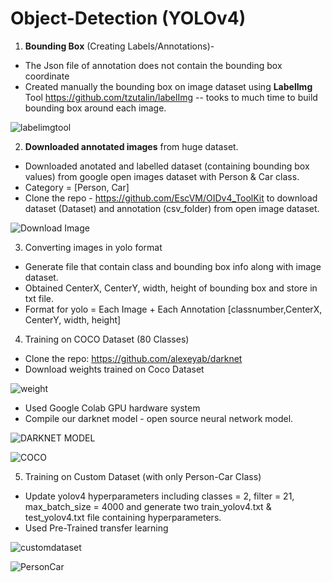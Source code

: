 # Object-Detection (YOLOv4)

1. **Bounding Box** (Creating Labels/Annotations)- 
* The Json file of annotation does not contain the bounding box coordinate
* Created manually the bounding box on image dataset using **LabelImg** Tool https://github.com/tzutalin/labelImg -- tooks to much time to build bounding box around each image. 

![labelimgtool](https://user-images.githubusercontent.com/39665134/144701896-478530d6-54b6-4868-91c9-7654cef84057.PNG)

2. **Downloaded annotated images** from huge dataset.
* Downloaded anotated and labelled dataset (containing bounding box values) from google open images dataset with Person & Car class.
* Category = [Person, Car]
* Clone the repo - https://github.com/EscVM/OIDv4_ToolKit to download dataset (Dataset) and annotation (csv_folder) from open image dataset.

![Download Image](https://user-images.githubusercontent.com/39665134/144703163-3583cff6-ea89-439e-a963-c2ddb150e62d.PNG)


3. Converting images in yolo format
* Generate file that contain class and bounding box info along with image dataset. 
* Obtained CenterX, CenterY, width, height of bounding box and store in txt file.
* Format for yolo = Each Image + Each Annotation [classnumber,CenterX, CenterY, width, height]  

4. Training on COCO Dataset (80 Classes)
* Clone the repo: https://github.com/alexeyab/darknet
* Download weights trained on Coco Dataset

![weight](https://user-images.githubusercontent.com/39665134/144703626-2a5c0853-fc17-45a8-8b35-d9564a56242b.PNG)


* Used Google Colab GPU hardware system
* Compile our darknet model - open source neural network model. 

![DARKNET MODEL](https://user-images.githubusercontent.com/39665134/144703634-1eb99418-b470-44a8-bb17-0ca8a9b74fda.PNG)

![COCO](https://user-images.githubusercontent.com/39665134/144704198-a291eaec-191e-4da2-a00f-ca4558f15c20.PNG)


5. Training on Custom Dataset (with only Person-Car Class)
* Update yolov4 hyperparameters including classes = 2, filter = 21, max_batch_size = 4000 and generate two train_yolov4.txt & test_yolov4.txt file containing hyperparameters.  
*  Used Pre-Trained transfer learning 

![customdataset](https://user-images.githubusercontent.com/39665134/144703939-de2ea59b-fad8-47df-8e77-19062ae4bb80.PNG)

![PersonCar](https://user-images.githubusercontent.com/39665134/144703740-5826158c-03c2-40fe-bf4c-544529add78c.PNG)
  



